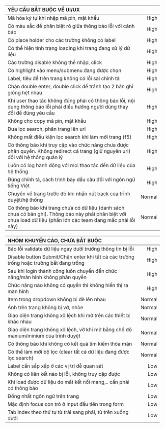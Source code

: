 |YÊU CẦU BẮT BUỘC VỀ UI/UX||
| :---             |    ----:   |
| Mã hóa ký tự khi nhập mã pin, mật khẩu  |  High | 
| Có màu sắc đề phân biệt rõ giữa thông báo lỗi với cảnh báo | High  |
| Có place holder cho các trường không có label  |  High |
| Có thể hiện tình trạng loading khi trang đang xử lý dữ liệu  | High  |
| Các trường disable không thể nhập, click  | High  |
| Có highlight vào menu/submenu đang được chọn | High  |
| Label, tiêu đề trên trang không có lỗi sai chính tả  | High  |
| Chặn double enter, double click để tránh tạo 2 bản ghi giống hệt nhau  |  High |
| Khi user thao tác không đúng phải có thông báo lỗi, nội dung thông báo lỗi phải điều hướng người dùng thay đổi để đúng yêu cầu  | High  |
| Không cho copy mã pin, mật khẩu  | High  |
| Đưa lọc search, phân trang lên url  |  High |
| Không mất điều kiện lọc search khi làm mới trang (f5)  | High  |
| Có thông báo khi truy cập vào chức năng chưa được phân quyền. Không redirect cả trang (giữ nguyên url) đối với hệ thống quản lý  | High  |
| Luôn có log hành động với mọi thao tác đến dữ liệu của hệ thống  | High  |
| Đúng chính tả, cách trình bày dấu câu đối với ngôn ngữ tiếng Việt  | High  |
| Chuyển về trang trước đó khi nhấn nút back của trình duyệt/hệ thống  | Normal  |
| Có thông báo khi trang chưa có dữ liệu (danh sách chưa có bản ghi). Thông báo này phải phân biệt với chưa load dữ liệu (phần lớn các team đang mắc phải lỗi này)  |  Normal |

| **NHÓM KHUYẾN CÁO, CHƯA BẮT BUỘC**||
| :---             |    ----:   |
| Báo lỗi validate dữ liệu ngay dưới trường thông tin bị lỗi  | High  |
| Disable button Submit/Chặn enter  khi tất cả các trường trống hoặc trường bắt đang trống  |  High |
| Sau khi login thành công luôn chuyển đến chức năng/màn hình không phân quyền  | High  |
| Chức năng nào không có quyền thì không hiển thị ra màn hình  | High  |
| Item trong dropdown không bị đè lên nhau  | Normal  |
| Ảnh trên trang không bị vỡ, nhòe  |  Normal |
| Giao diện trang không xô lệch khi mở trên các thiết bị khác nhau  | Normal  |
| Giao diện trang không xô lệch, vỡ khi mở bằng chế độ maxium/minium của trình duyệt  | Normal  |
| Có thông báo khi không có kết quả tìm kiếm thỏa mãn  | Normal  |
| Có thể làm mới bộ lọc (clear tất cả dữ liệu đang được lọc search)  |  Normal |
| Label cần sắp xếp ở các vị trí dễ quan sát  | Low  |
| Không có liên kết nào bị lỗi, không truy cập được  | Low  |
| Khi load được dữ liệu do mất kết nối mạng,.. cần phải có thông báo  | Low  |
| Đồng nhất ngôn ngữ trên trang  |  Low |
| Mặc định focus con trỏ ở input đầu tiên trong form  | Low  |
| Tab index theo thứ tự từ trái sang phải, từ trên xuống dưới  | Low  |

	
